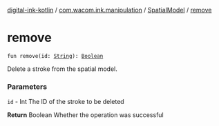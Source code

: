 [digital-ink-kotlin](../../index.md) / [com.wacom.ink.manipulation](../index.md) / [SpatialModel](index.md) / [remove](./remove.md)

# remove

`fun remove(id: `[`String`](https://kotlinlang.org/api/latest/jvm/stdlib/kotlin/-string/index.html)`): `[`Boolean`](https://kotlinlang.org/api/latest/jvm/stdlib/kotlin/-boolean/index.html)

Delete a stroke from the spatial model.

### Parameters

`id` - Int The ID of the stroke to be deleted

**Return**
Boolean Whether the operation was successful

